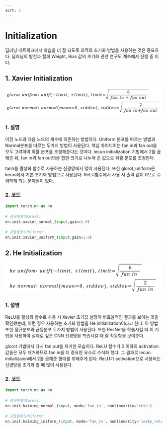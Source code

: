```yaml
---
sort: 5
---
```


# Initialization  
딥러닝 네트워크에서 학습을 더 잘 되도록 최적의 초기화 방법을 사용하는 것은 중요하다. 딥러닝의 발전과 함께 Weight, Bias 값의 초기화 관련 연구도 계속해서 진행 중 이다.

## 1. Xavier Initialization  
![xavier](../../static/Initialization/Initialization_xavier.png)    
### 1. 설명
이전 노드와 다음 노드의 개수에 의존하는 방법이다. Uniform 분포를 따르는 방법과 Normal분포를 따르는 두가지 방법이 사용된다. 핵심 아이디어는 fan in과 fan out을 모두 고려하여 확률 분포를 조정해준다는 것이다. lecun initialization 기법에서 2를 곱해준 뒤, fan in과 fan out의을 합한 크기로 나누어 준 값으로 확률 분포를 조정한다.  
    
tanh를 활성화 함수로 사용하는 신경망에서 많이 사용된다. 또한 glorot_uniform은 keras에서 기본 초기화 방법으로 사용된다. ReLU함수에서 사용 시 출력 값이 0으로 수렴하게 되는 문제점이 있다.  

### 2. 코드
```python
import torch.nn as nn

# 정규분포(Normal)
nn.init.xavier_normal_(input,gain=1.0)

# 균등분포(Uniform)
nn.init.xavier_uniform_(input,gain=1.0)
```

## 2. He Initialization  
![He](../../static/Initialization/Initialization_he.png)  
### 1. 설명  
ReLU를 활성화 함수로 사용 시 Xavier 초기값 설정이 비효율적인 결과를 보이는 것을 확인했는데, 이런 경우 사용하는 초기화 방법을 He initialization이라고 한다. 이 방법 또한 정규분포와 균등분포 두가지 방법이 사용된다. 또한 ResNet을 학습시킬 때 이 기법을 사용하여 실제로 깊은 CNN 신경망을 학습시킬 때 잘 작동함을 보여준다.  
    
glorot 기법에서 다시 fan out을 제거한 모습이다. ReLU 함수가 0 이하의 activation 값들은 모두 제거하므로 fan in을 더 중요한 요소로 수식화 했다. 그 결과로 lecun initializaion에서 2를 곱해준 형태를 취해주게 된다. ReLU가 activation으로 사용되는 신경망을 초기화 할 때 많이 사용된다.

### 2. 코드  
```python
import torch.nn as nn

# 정규분포(Normal)
nn.init.kaiming_normal_(input, mode='fan_in', nonlinearity='relu')

# 균등분포(Uniform)
nn.init.kaiming_iniform_(input, mode='fan_in', nonlinearity='leaky_relu')
```